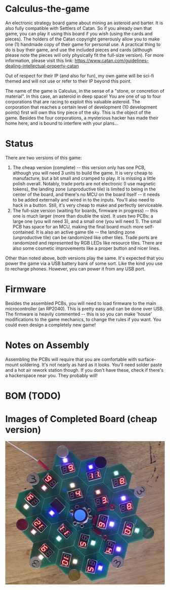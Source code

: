 # Calculus-the-game
An electronic strategy board game about mining an asteroid and barter. It is also fully compatible with Settlers of Catan. So if you already own that game, you can play it using this board if you wish (using the cards and pieces). The holders of the Catan copyright generously allow you to make one (1) handmade copy of their game for personal use. A practical thing to do is buy their game, and use the included pieces and cards (although please note the pieces will only physically fit the full-size version). For more information, please visit this link: https://www.catan.com/guidelines-dealing-intellectual-property-catan

Out of respect for their IP (and also for fun), my own game will be sci-fi themed and will not use or refer to their IP beyond this point. 

The name of the game is Calculus, in the sense of a "stone, or concretion of material". In this case, an asteroid in deep space! You are one of up to four corporations that are racing to exploit this valuable asteroid. The corporation that reaches a certain level of development (10 development points) first will own this tiny piece of the sky. This is the object of the game. Besides the four corporations, a mysterious hacker has made their home here, and is bound to interfere with your plans...

# Status
There are two versions of this game:

1. The cheap version (complete) -- this version only has one PCB, although you will need 3 units to build the game. It is very cheap to manufacture, but a bit small and cramped to play. It is missing a little polish overall. Notably, trade ports are not electronic (I use magnetic tokens), the landing zone (unproductive tile) is limited to being in the center of the board, and there's no MCU on the board itself -- it needs to be added externally and wired in to the inputs. You'll also need to hack in a button. Still, it's very cheap to make and perfectly serviceable.
2. The full-size version (waiting for boards, firmware in progress) -- this one is much larger (more than double the size). It uses two PCBs: a large one (you will need 3), and a small one (you will need 1). The small PCB has space for an MCU, making the final board much more self-contained. It is also an active game tile -- the landing zone (unproductive tile) can be randomized like other tiles. Trade ports are randomized and represented by RGB LEDs like resource tiles. There are also some cosmetic improvements like a proper button and nicer lines.

Other than noted above, both versions play the same. It's expected that you power the game via a USB battery bank of some sort. Like the kind you use to recharge phones. However, you can power it from any USB port.

# Firmware

Besides the assembled PCBs, you will need to load firmware to the main microcontroller (an RP2040). This is pretty easy and can be done over USB. The firmware is heavily commented -- this is so you can make 'house' modifications to the game mechanics, to change the rules if you want. You could even design a completely new game!

# Notes on Assembly

Assembling the PCBs will require that you are comfortable with surface-mount soldering. It's not nearly as hard as it looks. You'll need solder paste and a hot air rework station though. If you don't have these, check if there's a hackerspace near you. They probably will!

# BOM (TODO)

# Images of Completed Board (cheap version)
![Photo of the sompleted small version of the game](https://raw.githubusercontent.com/seanboyce//Calculus-the-game/refs/heads/main/calculus_small/calculus_small_built.JPG)
